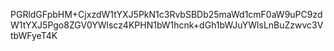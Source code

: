 PGRldGFpbHM+CjxzdW1tYXJ5PkN1c3RvbSBDb25maWd1cmF0aW9uPC9zdW1tYXJ5Pgo8ZGV0YWlscz4KPHN1bW1hcnk+dGh1bWJuYWlsLnBuZzwvc3VtbWFyeT4K